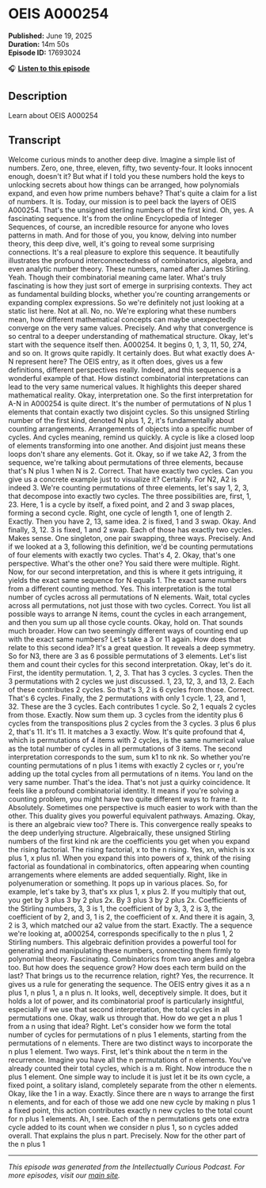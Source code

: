 # OEIS A000254

**Published:** June 19, 2025  
**Duration:** 14m 50s  
**Episode ID:** 17693024

🎧 **[Listen to this episode](https://intellectuallycurious.buzzsprout.com/2529712/episodes/17693024-oeis-a000254)**

## Description

Learn about OEIS A000254

## Transcript

Welcome curious minds to another deep dive. Imagine a simple list of numbers. Zero, one, three, eleven, fifty, two seventy-four. It looks innocent enough, doesn't it? But what if I told you these numbers hold the keys to unlocking secrets about how things can be arranged, how polynomials expand, and even how prime numbers behave? That's quite a claim for a list of numbers. It is. Today, our mission is to peel back the layers of OEIS A000254. That's the unsigned sterling numbers of the first kind. Oh, yes. A fascinating sequence. It's from the online Encyclopedia of Integer Sequences, of course, an incredible resource for anyone who loves patterns in math. And for those of you, you know, delving into number theory, this deep dive, well, it's going to reveal some surprising connections. It's a real pleasure to explore this sequence. It beautifully illustrates the profound interconnectedness of combinatorics, algebra, and even analytic number theory. These numbers, named after James Stirling. Yeah. Though their combinatorial meaning came later. What's truly fascinating is how they just sort of emerge in surprising contexts. They act as fundamental building blocks, whether you're counting arrangements or expanding complex expressions. So we're definitely not just looking at a static list here. Not at all. No, no. We're exploring what these numbers mean, how different mathematical concepts can maybe unexpectedly converge on the very same values. Precisely. And why that convergence is so central to a deeper understanding of mathematical structure. Okay, let's start with the sequence itself then. A000254. It begins 0, 1, 3, 11, 50, 274, and so on. It grows quite rapidly. It certainly does. But what exactly does A-N represent here? The OEIS entry, as it often does, gives us a few definitions, different perspectives really. Indeed, and this sequence is a wonderful example of that. How distinct combinatorial interpretations can lead to the very same numerical values. It highlights this deeper shared mathematical reality. Okay, interpretation one. So the first interpretation for A-N in A000254 is quite direct. It's the number of permutations of N plus 1 elements that contain exactly two disjoint cycles. So this unsigned Stirling number of the first kind, denoted N plus 1, 2, it's fundamentally about counting arrangements. Arrangements of objects into a specific number of cycles. And cycles meaning, remind us quickly. A cycle is like a closed loop of elements transforming into one another. And disjoint just means these loops don't share any elements. Got it. Okay, so if we take A2, 3 from the sequence, we're talking about permutations of three elements, because that's N plus 1 when N is 2. Correct. That have exactly two cycles. Can you give us a concrete example just to visualize it? Certainly. For N2, A2 is indeed 3. We're counting permutations of three elements, let's say 1, 2, 3, that decompose into exactly two cycles. The three possibilities are, first, 1, 23. Here, 1 is a cycle by itself, a fixed point, and 2 and 3 swap places, forming a second cycle. Right, one cycle of length 1, one of length 2. Exactly. Then you have 2, 13, same idea. 2 is fixed, 1 and 3 swap. Okay. And finally, 3, 12. 3 is fixed, 1 and 2 swap. Each of those has exactly two cycles. Makes sense. One singleton, one pair swapping, three ways. Precisely. And if we looked at a 3, following this definition, we'd be counting permutations of four elements with exactly two cycles. That's 4, 2. Okay, that's one perspective. What's the other one? You said there were multiple. Right. Now, for our second interpretation, and this is where it gets intriguing, it yields the exact same sequence for N equals 1. The exact same numbers from a different counting method. Yes. This interpretation is the total number of cycles across all permutations of N elements. Wait, total cycles across all permutations, not just those with two cycles. Correct. You list all possible ways to arrange N items, count the cycles in each arrangement, and then you sum up all those cycle counts. Okay, hold on. That sounds much broader. How can two seemingly different ways of counting end up with the exact same numbers? Let's take a 3 or 11 again. How does that relate to this second idea? It's a great question. It reveals a deep symmetry. So for N3, there are 3 as 6 possible permutations of 3 elements. Let's list them and count their cycles for this second interpretation. Okay, let's do it. First, the identity permutation. 1, 2, 3. That has 3 cycles. 3 cycles. Then the 3 permutations with 2 cycles we just discussed. 1, 23, 12, 3, and 13, 2. Each of these contributes 2 cycles. So that's 3, 2 is 6 cycles from those. Correct. That's 6 cycles. Finally, the 2 permutations with only 1 cycle. 1, 23, and 1, 32. These are the 3 cycles. Each contributes 1 cycle. So 2, 1 equals 2 cycles from those. Exactly. Now sum them up. 3 cycles from the identity plus 6 cycles from the transpositions plus 2 cycles from the 3 cycles. 3 plus 6 plus 2, that's 11. It's 11. It matches a 3 exactly. Wow. It's quite profound that 4, which is permutations of 4 items with 2 cycles, is the same numerical value as the total number of cycles in all permutations of 3 items. The second interpretation corresponds to the sum, sum k1 to nk nk. So whether you're counting permutations of n plus 1 items with exactly 2 cycles or r, you're adding up the total cycles from all permutations of n items. You land on the very same number. That's the idea. That's not just a quirky coincidence. It feels like a profound combinatorial identity. It means if you're solving a counting problem, you might have two quite different ways to frame it. Absolutely. Sometimes one perspective is much easier to work with than the other. This duality gives you powerful equivalent pathways. Amazing. Okay, is there an algebraic view too? There is. This convergence really speaks to the deep underlying structure. Algebraically, these unsigned Stirling numbers of the first kind nk are the coefficients you get when you expand the rising factorial. The rising factorial, x to the n rising. Yes, xn, which is xx plus 1, x plus n1. When you expand this into powers of x, think of the rising factorial as foundational in combinatorics, often appearing when counting arrangements where elements are added sequentially. Right, like in polyenumeration or something. It pops up in various places. So, for example, let's take by 3, that's xx plus 1, x plus 2. If you multiply that out, you get by 3 plus 3 by 2 plus 2x. By 3 plus 3 by 2 plus 2x. Coefficients of the Stirling numbers, 3, 3 is 1, the coefficient of by 3, 3, 2 is 3, the coefficient of by 2, and 3, 1 is 2, the coefficient of x. And there it is again, 3, 2 is 3, which matched our a2 value from the start. Exactly. The a sequence we're looking at, a000254, corresponds specifically to the n plus 1, 2 Stirling numbers. This algebraic definition provides a powerful tool for generating and manipulating these numbers, connecting them firmly to polynomial theory. Fascinating. Combinatorics from two angles and algebra too. But how does the sequence grow? How does each term build on the last? That brings us to the recurrence relation, right? Yes, the recurrence. It gives us a rule for generating the sequence. The OEIS entry gives it as a n plus 1, n plus 1, a n plus n. It looks, well, deceptively simple. It does, but it holds a lot of power, and its combinatorial proof is particularly insightful, especially if we use that second interpretation, the total cycles in all permutations one. Okay, walk us through that. How do we get a n plus 1 from a n using that idea? Right. Let's consider how we form the total number of cycles for permutations of n plus 1 elements, starting from the permutations of n elements. There are two distinct ways to incorporate the n plus 1 element. Two ways. First, let's think about the n term in the recurrence. Imagine you have all the n permutations of n elements. You've already counted their total cycles, which is a m. Right. Now introduce the n plus 1 element. One simple way to include it is just let it be its own cycle, a fixed point, a solitary island, completely separate from the other n elements. Okay, like the 1 in a way. Exactly. Since there are n ways to arrange the first n elements, and for each of those we add one new cycle by making n plus 1 a fixed point, this action contributes exactly n new cycles to the total count for n plus 1 elements. Ah, I see. Each of the n permutations gets one extra cycle added to its count when we consider n plus 1, so n cycles added overall. That explains the plus n part. Precisely. Now for the other part of the n plus 1

---
*This episode was generated from the Intellectually Curious Podcast. For more episodes, visit our [main site](https://intellectuallycurious.buzzsprout.com).*
